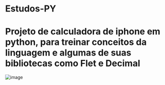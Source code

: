 ﻿# Estudos-PY


 # Projeto de calculadora de iphone em python, para treinar conceitos da linguagem e algumas de suas bibliotecas como Flet e Decimal
 
![image](https://github.com/EnzoGui18/Estudos-PY/assets/81970792/b00529d5-0dea-400f-ae3e-73bfe5dc1b6b)
